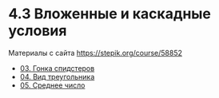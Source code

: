 # 4.3 Вложенные и каскадные условия

Материалы с сайта https://stepik.org/course/58852

- [03. Гонка спидстеров](03.py)  
- [04. Вид треугольника](04.py)  
- [05. Среднее число](05.py)  
